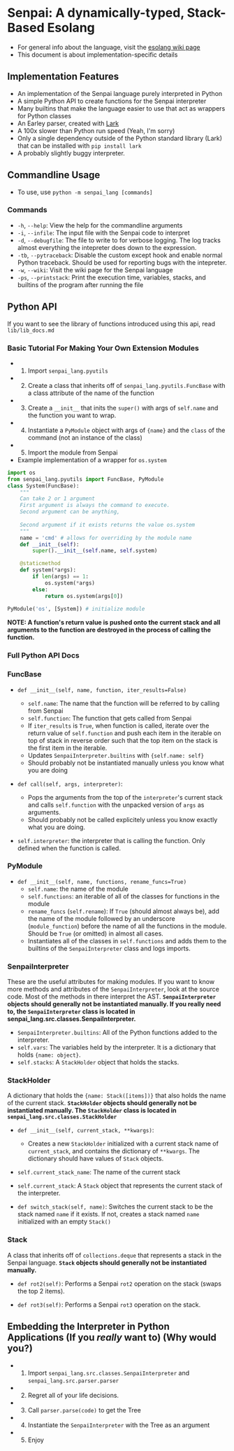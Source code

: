 # Senpai: A dynamically-typed, Stack-Based Esolang
- For general info about the language, visit the [esolang wiki page](https://esolangs.org/wiki/Senpai)
- This document is about implementation-specific details
## Implementation Features
- An implementation of the Senpai language purely interpreted in Python
- A simple Python API to create functions for the Senpai interpreter
- Many builtins that make the language easier to use that act as wrappers for Python classes
- An Earley parser, created with [Lark](https://github.com/lark-parser/lark)
- A 100x slower than Python run speed (Yeah, I'm sorry)
- Only a single dependency outside of the Python standard library (Lark) that can be installed with `pip install lark`
- A probably slightly buggy interpreter.

## Commandline Usage
- To use, use `python -m senpai_lang [commands]`
### Commands
- `-h`, `--help`: View the help for the commandline arguments
- `-i`, `--infile`: The input file with the Senpai code to interpret
- `-d`, `--debugfile`: The file to write to for verbose logging. The log tracks almost everything the intepreter does down to the expression.
- `-tb`, `--pytraceback`: Disable the custom except hook and enable normal Python traceback. Should be used for reporting bugs with the intepreter.
- `-w`, `--wiki`: Visit the wiki page for the Senpai language
- `-ps`, `--printstack`: Print the execution time, variables, stacks, and builtins of the program after running the file

## Python API
If you want to see the library of functions introduced using this api, read `lib/lib_docs.md`
### Basic Tutorial For Making Your Own Extension Modules
- 1. Import `senpai_lang.pyutils`
- 2. Create a class that inherits off of `senpai_lang.pyutils.FuncBase` with a class attribute of the name of the function
- 3. Create a `__init__` that inits the `super()` with args of `self.name` and the function you want to wrap.
- 4. Instantiate a `PyModule` object with args of `{name}` and the `class` of the command (not an instance of the class)
- 5. Import the module from Senpai
- Example implementation of a wrapper for `os.system`

```py
import os
from senpai_lang.pyutils import FuncBase, PyModule
class System(FuncBase):
	"""
	Can take 2 or 1 argument
	First argument is always the command to execute.
	Second argument can be anything, 
	
	Second argument if it exists returns the value os.system
	"""
	name = 'cmd' # allows for overriding by the module name 
	def __init__(self):
		super().__init__(self.name, self.system)

	@staticmethod
	def system(*args):
		if len(args) == 1:
			os.system(*args)
		else:
			return os.system(args[0])
	
PyModule('os', [System]) # initialize module
```
**NOTE: A function's return value is pushed onto the current stack and all arguments to the function are destroyed in the process of calling the function.**
### Full Python API Docs


### FuncBase 
- `def __init__(self, name, function, iter_results=False)` 
  - `self.name`: The name that the function will be referred to by calling from Senpai
  - `self.function`: The function that gets called from Senpai 
  - If `iter_results` is `True`, when function is called, iterate over the return value of `self.function` and push each item in the iterable on top of stack in reverse order such that the top item on the stack is the first item in the iterable.
  - Updates `SenpaiInterpreter.builtins` with `{self.name: self}`
  - Should probably not be instantiated manually unless you know what you are doing
- `def call(self, args, interpreter)`: 
  
  - Pops the arguments from the top of the `interpreter`'s current stack and calls `self.function` with the unpacked version of `args` as arguments. 
  - Should probably not be called explicitely unless you know exactly what you are doing. 
- `self.interpreter`: the interpreter that is calling the function. Only defined when the function is called.

### PyModule
- `def __init__(self, name, functions, rename_funcs=True)`
  - `self.name`: the name of the module
  - `self.functions`: an iterable of all of the classes for functions in the module
  - `rename_funcs` (`self.rename`): If `True` (should almost always be), add the name of the module followed by an underscore (`module_function`) before the name of all the functions in the module. Should be `True` (or omitted) in almost all cases.
  - Instantiates all of the classes in `self.functions` and adds them to the builtins of the `SenpaiInterpreter` class and logs imports. 

### SenpaiInterpreter
These are the useful attributes for making modules. If you want to know more methods and attributes of the `SenpaiInterpreter`, look at the source code. Most of the methods in there interpret the AST. **`SenpaiInterpreter` objects should generally not be instantiated manually. If you really need to, the `SenpaiInterpreter` class is located in senpai_lang.src.classes.SenpaiInterpreter.** 
- `SenpaiInterpreter.builtins`: All of the Python functions added to the interpreter.
- `self.vars`: The variables held by the interpreter. It is a dictionary that holds `{name: object}`. 
- `self.stacks`: A `StackHolder` object that holds the stacks. 

### StackHolder
A dictionary that holds the `{name: Stack([items])}` that also holds the name of the current stack.
**`StackHolder` objects should generally not be instantiated manually. The `StackHolder` class is located in `senpai_lang.src.classes.StackHolder`** 

- `def __init__(self, current_stack, **kwargs)`:
  - Creates a new `StackHolder` initialized with a current stack name of `current_stack`, and contains the dictionary of `**kwargs`. The dictionary should have values of `Stack` objects. 

- `self.current_stack_name`: The name of the current stack
- `self.current_stack`: A `Stack` object that represents the current stack of the interpreter.
- `def switch_stack(self, name)`: Switches the current stack to be the stack named `name` if it exists. If not, creates a stack named `name` initialized with an empty `Stack()`

### Stack
A class that inherits off of `collections.deque` that represents a stack in the Senpai language. **`Stack` objects should generally not be instantiated manually.**

- `def rot2(self)`: Performs a Senpai `rot2` operation on the stack (swaps the top 2 items).
* `def rot3(self)`: Performs a Senpai `rot3` operation on the stack.

## Embedding the Interpreter in Python Applications (If you *really* want to) (Why would you?)
- 1. Import `senpai_lang.src.classes.SenpaiInterpreter` and `senpai_lang.src.parser.parser`
- 2. Regret all of your life decisions.
- 3. Call `parser.parse(code)` to get the Tree
- 4. Instantiate the `SenpaiInterpreter` with the Tree as an argument
- 5. Enjoy
